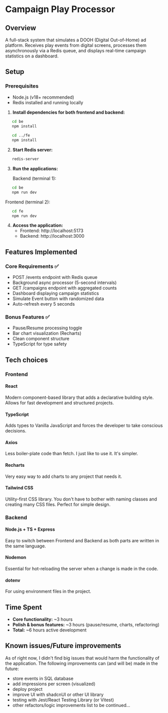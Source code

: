# Campaign Play Processor

## Overview
A full-stack system that simulates a DOOH (Digital Out-of-Home) ad platform. 
Receives play events from digital screens, processes them asynchronously via 
a Redis queue, and displays real-time campaign statistics on a dashboard.

## Setup

### Prerequisites
- Node.js (v18+ recommended)
- Redis installed and running locally

1. **Install dependencies for both frontend and backend:**
```bash
   cd be
   npm install
   
   cd ../fe
   npm install
```

2. **Start Redis server:**
```bash
   redis-server
```

3. **Run the applications:**
   
   Backend (terminal 1):
```bash
   cd be
   npm run dev
```
   
   Frontend (terminal 2):
```bash
   cd fe
   npm run dev
```

4. **Access the application:**
   - Frontend: http://localhost:5173
   - Backend: http://localhost:3000

## Features Implemented

### Core Requirements ✅
- POST /events endpoint with Redis queue
- Background async processor (5-second intervals)
- GET /campaigns endpoint with aggregated counts
- Dashboard displaying campaign statistics
- Simulate Event button with randomized data
- Auto-refresh every 5 seconds

### Bonus Features ✅
- Pause/Resume processing toggle
- Bar chart visualization (Recharts)
- Clean component structure
- TypeScript for type safety

## Tech choices

### Frontend

#### React
Modern component-based library that adds a declarative building style. Allows for
fast development and structured projects.

#### TypeScript
Adds types to Vanilla JavaScript and forces the developer to take conscious decisions.

#### Axios
Less boiler-plate code than fetch. I just like to use it. It's simpler.

#### Recharts
Very easy way to add charts to any project that needs it.

#### Tailwind CSS
Utility-first CSS library. You don't have to bother with naming classes and creating
many CSS files. Perfect for simple design.

### Backend

#### Node.js + TS + Express
Easy to switch between Frontend and Backend as both parts are written in
the same language.

#### Nodemon
Essential for hot-reloading the server when a change is made in the code.

#### dotenv
For using environment files in the project.

## Time Spent
- **Core functionality:** ~3 hours
- **Polish & bonus features:** ~3 hours (pause/resume, charts, refactoring)
- **Total:** ~6 hours active development

## Known issues/Future improvements
As of right now, I didn't find big issues that would harm the
functionality of the application.
The following improvements can (and will be) made in the future:
  - store events in SQL database
  - add impressions per screen (visualized)
  - deploy project
  - improve UI with shadcnUI or other UI library
  - testing with Jest/React Testing Library (or Vitest)
  - other refactors/logic improvements
  list to be continued...